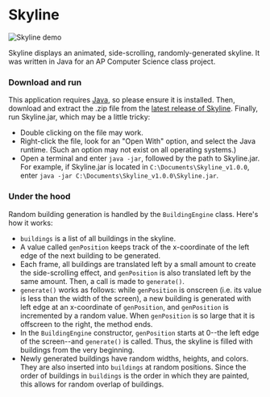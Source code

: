 # Skyline

![Skyline demo](http://i1278.photobucket.com/albums/y519/nitrile/skyline-demo_zpsltxoq9du.png)

Skyline displays an animated, side-scrolling, randomly-generated skyline. It was written in Java for an AP Computer Science class project.

### Download and run
This application requires [Java](http://java.com/inc/BrowserRedirect1.jsp?locale=en), so please ensure it is installed. Then, download and extract the .zip file from the [latest release of Skyline](https://github.com/squarespirit/skyline/releases). Finally, run Skyline.jar, which may be a little tricky:
* Double clicking on the file may work.
* Right-click the file, look for an "Open With" option, and select the Java runtime. (Such an option may not exist on all operating systems.)
* Open a terminal and enter `java -jar`, followed by the path to Skyline.jar. For example, if Skyline.jar is located in `C:\Documents\Skyline_v1.0.0`, enter `java -jar C:\Documents\Skyline_v1.0.0\Skyline.jar`.

### Under the hood
Random building generation is handled by the `BuildingEngine` class. Here's how it works:
* `buildings` is a list of all buildings in the skyline. 
* A value called `genPosition` keeps track of the x-coordinate of the left edge of the next building to be generated.
* Each frame, all buildings are translated left by a small amount to create the side-scrolling effect, and `genPosition` is also translated left by the same amount. Then, a call is made to `generate()`.
* `generate()` works as follows: while `genPosition` is onscreen (i.e. its value is less than the width of the screen), a new building is generated with left edge at an x-coordinate of `genPosition`, and `genPosition` is incremented by a random value. When `genPosition` is so large that it is offscreen to the right, the method ends.
* In the `BuildingEngine` constructor, `genPosition` starts at 0--the left edge of the screen--and `generate()` is called. Thus, the skyline is filled with buildings from the very beginning.
* Newly generated buildings have random widths, heights, and colors. They are also inserted into `buildings` at random positions. Since the order of buildings in `buildings` is the order in which they are painted, this allows for random overlap of buildings.
